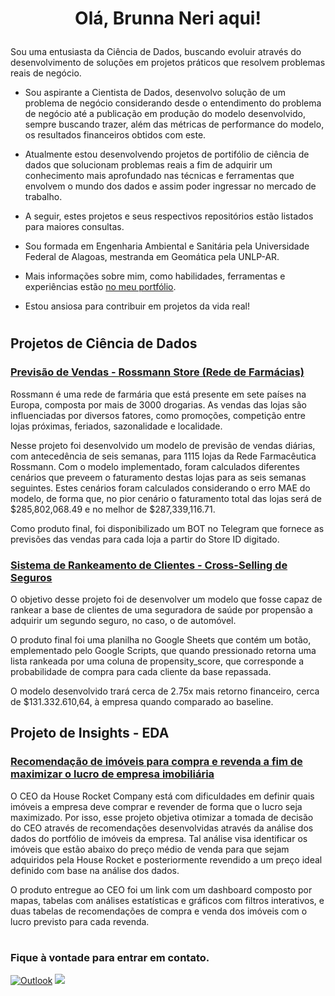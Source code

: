 # <p align="center"> Olá, Brunna Neri aqui! </p>

Sou uma entusiasta da Ciência de Dados, buscando evoluir através do desenvolvimento de soluções em projetos práticos que resolvem problemas reais de negócio.

- Sou aspirante a Cientista de Dados, desenvolvo solução de um problema de negócio considerando desde o entendimento do problema de negócio até a publicação
em produção do modelo desenvolvido, sempre buscando trazer, além das métricas de performance do modelo, os resultados financeiros obtidos com este.
- Atualmente estou desenvolvendo projetos de portifólio de ciência de dados que solucionam problemas reais a fim de adquirir um conhecimento mais aprofundado nas técnicas e ferramentas que envolvem o mundo dos dados e assim poder ingressar no mercado de trabalho.
- A seguir, estes projetos e seus respectivos repositórios estão listados para maiores consultas.
- Sou formada em Engenharia Ambiental e Sanitária pela Universidade Federal de Alagoas, mestranda em Geomática pela UNLP-AR.
- Mais informações sobre mim, como habilidades, ferramentas e experiências estão [no meu portfólio](https://brunnaneri.github.io/portfolio_projetos/ ).

- Estou ansiosa para contribuir em projetos da vida real!

#

## Projetos de Ciência de Dados

### [Previsão de Vendas - Rossmann Store (Rede de Farmácias)](https://github.com/brunnaneri/rossmann-store)
Rossmann é uma rede de farmária que está presente em sete países na Europa, composta por mais de 3000 drogarias. As vendas das lojas são influenciadas por diversos fatores, como promoções, competição entre lojas próximas, feriados, sazonalidade e localidade. 

Nesse projeto foi desenvolvido um modelo de previsão de vendas diárias, com antecedência de seis semanas, para 1115 lojas da Rede Farmacêutica Rossmann. 
Com o modelo implementado, foram calculados diferentes cenários que preveem o faturamento destas lojas para as seis semanas seguintes. Estes cenários foram calculados considerando o erro MAE do modelo, de forma que, no pior cenário o faturamento total das lojas será de $285,802,068.49 e no melhor de $287,339,116.71.

Como produto final, foi disponibilizado um BOT no Telegram que fornece as previsões das vendas para cada loja a partir do Store ID digitado.

### [Sistema de Rankeamento de Clientes - Cross-Selling de Seguros](https://github.com/brunnaneri/health_insurance_cross_sell)
O objetivo desse projeto foi de desenvolver um modelo que fosse capaz de rankear a base de clientes de uma seguradora de saúde por propensão a adquirir um segundo seguro, no caso, o de automóvel. 

O produto final foi uma planilha no Google Sheets que contém um botão, emplementado pelo Google Scripts, que quando pressionado retorna uma lista rankeada por uma coluna de propensity_score, que corresponde a probabilidade de compra para cada cliente da base repassada.

O modelo desenvolvido trará cerca de 2.75x mais retorno financeiro, cerca de $131.332.610,64, à empresa quando comparado ao baseline.

## Projeto de Insights - EDA

### [Recomendação de imóveis para compra e revenda a fim de maximizar o lucro de empresa imobiliária](https://github.com/brunnaneri/house_rocket)
O CEO da House Rocket Company está com dificuldades em definir quais imóveis a empresa deve comprar e revender de forma que o lucro seja maximizado. Por isso, esse projeto objetiva otimizar a tomada de decisão do CEO através de recomendações desenvolvidas através da análise dos dados do portfólio de imóveis da empresa. Tal análise visa identificar os imóveis que estão abaixo do preço médio de venda para que sejam adquiridos pela House Rocket e posteriormente revendido a um preço ideal definido com base na análise dos dados.

O produto entregue ao CEO foi um link com um dashboard composto por mapas, tabelas com análises estatísticas e gráficos com filtros interativos, e duas tabelas de recomendações de compra e venda dos imóveis com o lucro previsto para cada revenda.


#
### Fique à vontade para entrar em contato.

[<img alt="Outlook" src="https://img.shields.io/badge/Outlook-0078D4?style=for-the-badge&logo=microsoft-outlook&logoColor=white&link=mailto:brunnaneri@hotmail.com" />](mailto:brunnaneri@hotmail.com)
[<img src="https://img.shields.io/badge/linkedin-%230077B5.svg?&style=for-the-badge&logo=linkedin&logoColor=white" />](https://www.linkedin.com/in/brunna-neri-74928516a)


<!---
brunnaneri/brunnaneri is a ✨ special ✨ repository because its `README.md` (this file) appears on your GitHub profile.
You can click the Preview link to take a look at your changes.
--->
